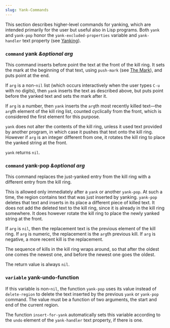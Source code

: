 ```yaml
---
slug: Yank-Commands
---
```


This section describes higher-level commands for yanking, which are intended primarily for the user but useful also in Lisp programs. Both `yank` and `yank-pop` honor the `yank-excluded-properties` variable and `yank-handler` text property (see [Yanking](/docs/elisp/Yanking)).

### <span className="tag command">`command`</span> **yank** *\&optional arg*

This command inserts before point the text at the front of the kill ring. It sets the mark at the beginning of that text, using `push-mark` (see [The Mark](/docs/elisp/The-Mark)), and puts point at the end.

If `arg` is a non-`nil` list (which occurs interactively when the user types `C-u` with no digits), then `yank` inserts the text as described above, but puts point before the yanked text and sets the mark after it.

If `arg` is a number, then `yank` inserts the `arg`th most recently killed text—the `arg`th element of the kill ring list, counted cyclically from the front, which is considered the first element for this purpose.

`yank` does not alter the contents of the kill ring, unless it used text provided by another program, in which case it pushes that text onto the kill ring. However if `arg` is an integer different from one, it rotates the kill ring to place the yanked string at the front.

`yank` returns `nil`.

### <span className="tag command">`command`</span> **yank-pop** *\&optional arg*

This command replaces the just-yanked entry from the kill ring with a different entry from the kill ring.

This is allowed only immediately after a `yank` or another `yank-pop`. At such a time, the region contains text that was just inserted by yanking. `yank-pop` deletes that text and inserts in its place a different piece of killed text. It does not add the deleted text to the kill ring, since it is already in the kill ring somewhere. It does however rotate the kill ring to place the newly yanked string at the front.

If `arg` is `nil`, then the replacement text is the previous element of the kill ring. If `arg` is numeric, the replacement is the `arg`th previous kill. If `arg` is negative, a more recent kill is the replacement.

The sequence of kills in the kill ring wraps around, so that after the oldest one comes the newest one, and before the newest one goes the oldest.

The return value is always `nil`.

### <span className="tag variable">`variable`</span> **yank-undo-function**

If this variable is non-`nil`, the function `yank-pop` uses its value instead of `delete-region` to delete the text inserted by the previous `yank` or `yank-pop` command. The value must be a function of two arguments, the start and end of the current region.

The function `insert-for-yank` automatically sets this variable according to the `undo` element of the `yank-handler` text property, if there is one.
